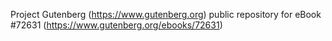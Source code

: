 Project Gutenberg (https://www.gutenberg.org) public repository
for eBook #72631 (https://www.gutenberg.org/ebooks/72631)
